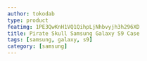 ```yaml
---
author: tokodab
type: product
featimg: 1PE3QwKnH1VQ1QihpLjNhbvyjh3h296XD
title: Pirate Skull Samsung Galaxy S9 Case
tags: [samsung, galaxy, s9]
category: [samsung]
---
```


